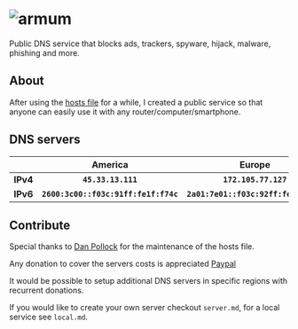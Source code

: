 # ![armum](https://armum.net/img/armum-small.png "Armum")
Public DNS service that blocks ads, trackers, spyware, hijack, malware, phishing and more.

## About
After using the [hosts file](https://someonewhocares.org/hosts/zero/hosts) for a while, I created a public service so that anyone can easily use it with any router/computer/smartphone.

## DNS servers

||__America__|__Europe__|
|-|:-----------:|:----------:|
|__IPv4__|__`45.33.13.111`__|__`172.105.77.127`__|
|__IPv6__|__`2600:3c00::f03c:91ff:fe1f:f74c`__|__`2a01:7e01::f03c:92ff:fe42:70c5`__|

## Contribute

Special thanks to [Dan Pollock](https://someonewhocares.org/) for the maintenance of the hosts file.

Any donation to cover the servers costs is appreciated [Paypal](https://www.paypal.com/paypalme/mencargo/USD)

It would be possible to setup additional DNS servers in specific regions with recurrent donations.

If you would like to create your own server checkout `server.md`, for a local service see `local.md`.
